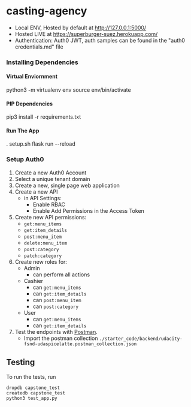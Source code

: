 # casting-agency

- Local ENV, Hosted by default at http://127.0.0.1:5000/
- Hosted LIVE at https://superburger-suez.herokuapp.com/
- Authentication: Auth0 JWT, auth samples can be found in the "auth0 credentials.md" file

### Installing Dependencies

#### Virtual Enviornment

python3 -m virtualenv env
source env/bin/activate

#### PIP Dependencies

pip3 install -r requirements.txt

#### Run The App

. setup.sh
flask run --reload

### Setup Auth0 

1. Create a new Auth0 Account
2. Select a unique tenant domain
3. Create a new, single page web application
4. Create a new API
    - in API Settings:
        - Enable RBAC
        - Enable Add Permissions in the Access Token
5. Create new API permissions:
    - `get:menu_items`
    - `get:item_details`
    - `post:menu_item`
    - `delete:menu_item`
    - `post:category`
    - `patch:category`
6. Create new roles for:
    - Admin
        - can perform all actions
    - Cashier
        - can `get:menu_items`
        - can `get:item_details`
        - can `post:menu_item`
        - can `post:category`
    - User
        - can `get:menu_items`
        - can `get:item_details`
7. Test the endpoints with [Postman](https://getpostman.com). 
    - Import the postman collection `./starter_code/backend/udacity-fsnd-udaspicelatte.postman_collection.json`


## Testing
To run the tests, run

```
dropdb capstone_test
createdb capstone_test
python3 test_app.py
```
